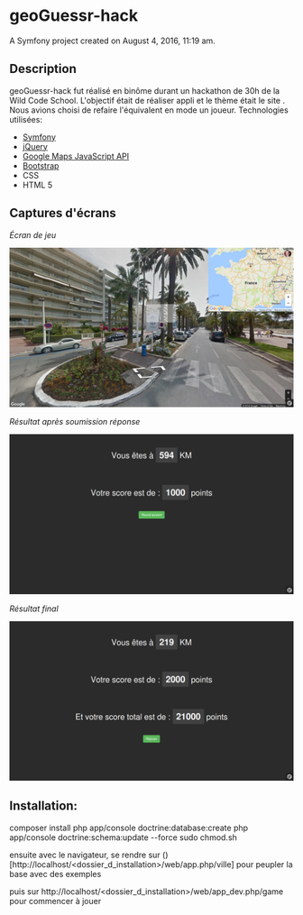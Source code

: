geoGuessr-hack
==============

A Symfony project created on August 4, 2016, 11:19 am.
## Description
geoGuessr-hack fut réalisé en binôme durant un hackathon de 30h de la Wild Code School. L'objectif était de réaliser appli et le thème était le site [](https://geoguessr.com/).
Nous avions choisi de refaire l'équivalent en mode un joueur.
Technologies utilisées: 
- [Symfony](https://symfony.com/)
- [jQuery](https://jquery.com/)
- [Google Maps JavaScript API](https://developers.google.com/maps/?hl=fr)
- [Bootstrap](http://getbootstrap.com/)
- CSS
- HTML 5

## Captures d'écrans
*Écran de jeu*

![Écran de jeu](https://raw.githubusercontent.com/PTony/geoguessr-hack/master/Ressources/screenshots/geoguessr-hack_-_game_-_20160907142100.png)

*Résultat après soumission réponse*

![Résultat après soumission réponse](https://raw.githubusercontent.com/PTony/geoguessr-hack/master/Ressources/screenshots/geoguessr-hack_-_result_-_20160907142201.png)

*Résultat final*

![Résultat final](https://raw.githubusercontent.com/PTony/geoguessr-hack/master/Ressources/screenshots/geoguessr-hack_-_final_result_-_20160907142713.png)

## Installation:
composer install
php app/console doctrine:database:create
php app/console doctrine:schema:update --force
sudo chmod.sh

ensuite avec le navigateur, se rendre sur ()[http://localhost/<dossier_d_installation>/web/app.php/ville]
pour peupler la base avec des exemples

puis sur http://localhost/<dossier_d_installation>/web/app_dev.php/game pour commencer à jouer

